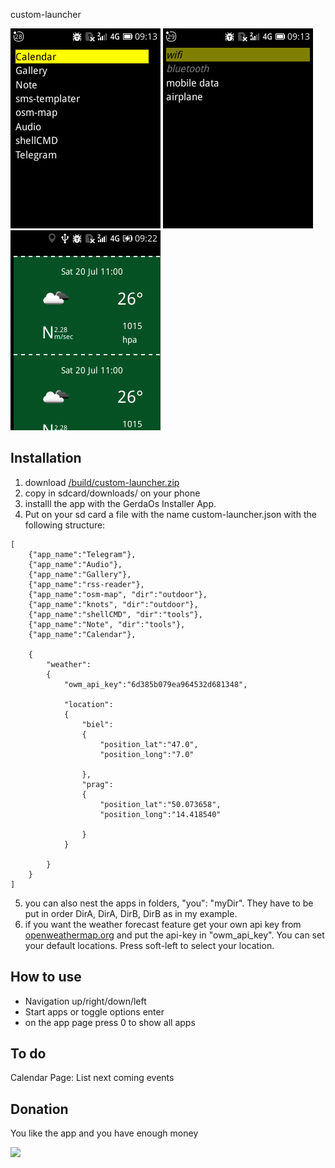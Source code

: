 custom-launcher

![image-1](/images/image-1.png)
![image-2](/images/image-2.png)
![image-2](/images/image-3.png)

## Installation


1. download [/build/custom-launcher.zip](/build/custom-launcher.zip) 
2. copy in sdcard/downloads/ on your phone 
3. installl the app with the GerdaOs Installer App.
4. Put on your sd card a file with the name custom-launcher.json with the following structure:

```
[
	{"app_name":"Telegram"},
	{"app_name":"Audio"},
	{"app_name":"Gallery"},
	{"app_name":"rss-reader"},
	{"app_name":"osm-map", "dir":"outdoor"},
	{"app_name":"knots", "dir":"outdoor"},
	{"app_name":"shellCMD", "dir":"tools"},
	{"app_name":"Note", "dir":"tools"},
	{"app_name":"Calendar"},

	{
		"weather":
		{
			"owm_api_key":"6d385b079ea964532d681348",
		
			"location":
			{
				"biel":
				{
					"position_lat":"47.0",
					"position_long":"7.0"

				},
				"prag":
				{
					"position_lat":"50.073658",
					"position_long":"14.418540"

				}
			}

		}
	}
]

```

5. you can also nest the apps in folders, "you": "myDir". They have to be put in order DirA, DirA, DirB, DirB as in my example.
6. if you want the weather forecast feature get your own api key from [openweathermap.org](openweathermap.org) and put the api-key in "owm_api_key". You can set your default locations. Press soft-left to select your location.

## How to use

+ Navigation up/right/down/left
+ Start apps or toggle options enter
+ on the app page press 0 to show all apps



## To do

Calendar Page: List next coming events

## Donation

You like the app and you have enough money

[![](https://www.paypalobjects.com/en_US/i/btn/btn_donateCC_LG.gif)](https://www.paypal.com/cgi-bin/webscr?cmd=_s-xclick&hosted_button_id=Q8QLA8CNMWAWG)


